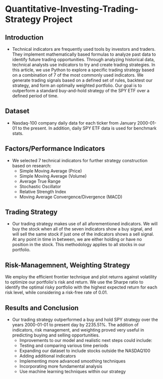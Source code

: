 # Quantitative-Investing-Trading-Strategy Project

## Introduction 

- Technical indicators are frequently used tools by investors and traders. They implement mathematically based formulas to analyze past data to identify future trading opportunities. Through analyzing historical data, technical analysts use indicators to try and create trading strategies. In this article, we use Python to explore a specific trading strategy based on a combination of 7 of the most commonly used indicators. We generate trading signals based on a defined set of rules, backtest our strategy, and form an optimally weighted portfolio. Our goal is to outperform a standard buy-and-hold strategy of the SPY ETF over a defined period of time. 

## Dataset 
- Nasdaq-100 company daily data for each ticker from January 2000-01-01 to the present. In addition, daily SPY ETF data is used for benchmark stats.

## Factors/Performance Indicators 
- We selected 7 technical indicators for further strategy construction based on research:
  - Simple Moving Average (Price)
  - Simple Moving Average (Volume)
  - Average True Range
  - Stochastic Oscillator
  - Relative Strength Index
  - Moving Average Convergence/Divergence (MACD)

## Trading Strategy
- Our trading strategy makes use of all aforementioned indicators. We will buy the stock when all of the seven indicators show a buy signal, and will sell the same stock if just one of the indicators shows a sell signal. At any point in time in between, we are either holding or have no position in the stock. This methodology applies to all stocks in our portfolio. 

## Risk-Managemnent, Weighting Strategy
We employ the efficient frontier technique and plot returns against volatility to optimize our portfolio's risk and return. We use the Sharpe ratio to identify the optimal risky portfolio with the highest expected return for each risk level, while considering a risk-free rate of 0.01.

## Results and Conclusion
- Our trading strategy outperformed a buy and hold SPY strategy over the years 2000-01-01 to present day by 2235.51%. The addition of indicators, risk management, and weighting proved very useful in predicting buying and selling opportunities. 
  - Improvements to our model and realistic next steps could include:
  -  Testing and comparing various time periods
  - Expanding our dataset to include stocks outside the NASDAQ100
  - Adding additional indicators
  - Implementing more advanced smoothing techniques
  - Incorporating more fundamental analysis
  - Use machine learning techniques within our strategy 


